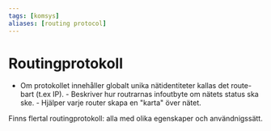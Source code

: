 ```yaml
---
tags: [komsys]
aliases: [routing protocol]
---
```

# Routingprotokoll
- Om protokollet innehåller globalt unika nätidentiteter kallas det route-bart (t.ex IP).
		- Beskriver hur routrarnas infoutbyte om nätets status ska ske. 
		- Hjälper varje router skapa en "karta" över nätet.

Finns flertal routingprotokoll: alla med olika egenskaper och användnigssätt.